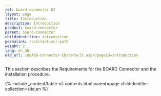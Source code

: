 ```yaml
---
ref: board-connector-02
layout: page
title: Introduction
description: Introduction
product: board-connector
parent: board-connector
childidentifier: introduction
permalink: /:collection/:path
weight: 2
lang: en_GB
old_url: /BOARD-Connector-EN/default.aspx?pageid=introduction
---
```


This section describes the Requirements for the BOARD Connector and the installation procedure.

{% include _content/table-of-contents.html parent=page.childidentifier collection=site.en %}
